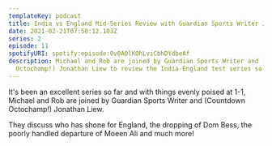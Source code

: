 ```yaml
---
templateKey: podcast
title: India vs England Mid-Series Review with Guardian Sports Writer Jonathan Liew
date: 2021-02-21T07:50:12.103Z
series: 2
episode: 11
spotifyURI: spotify:episode:0v0A0lKOhLviCbhDYdbeAf
description: Michael and Rob are joined by Guardian Sports Writer and (Countdown
  Octochamp!) Jonathan Liew to review the India-England test series so far.
---
```

It's been an excellent series so far and with things evenly poised at 1-1, Michael and Rob are joined by Guardian Sports Writer and (Countdown Octochamp!) Jonathan Liew. 

They discuss who has shone for England, the dropping of Dom Bess, the poorly handled departure of Moeen Ali and much more!